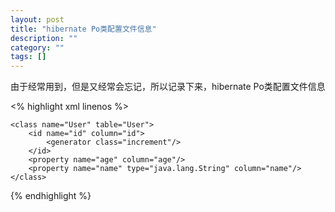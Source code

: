 ```yaml
---
layout: post
title: "hibernate Po类配置文件信息"
description: ""
category: ""
tags: []
---
```

由于经常用到，但是又经常会忘记，所以记录下来，hibernate Po类配置文件信息

<% highlight xml linenos %>
<?xml version="1.0"?>  
<!DOCTYPE hibernate-mapping PUBLIC  
        "-//Hibernate/Hibernate Mapping DTD 3.0//EN"  
        "http://www.hibernate.org/dtd/hibernate-mapping-3.0.dtd">  
  
<hibernate-mapping package="com.itschy.Model">  
  
    <class name="User" table="User">  
        <id name="id" column="id">  
            <generator class="increment"/>  
        </id>  
        <property name="age" column="age"/>  
        <property name="name" type="java.lang.String" column="name"/>  
    </class>  
</hibernate-mapping>
{% endhighlight %}
